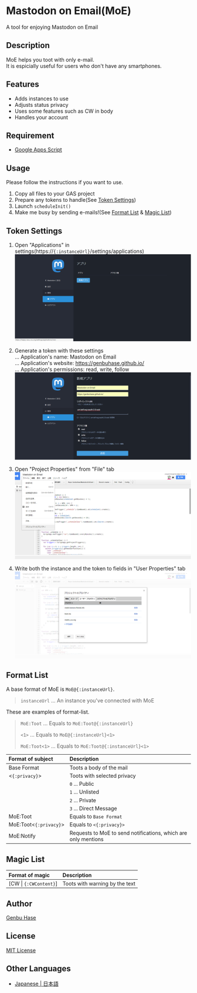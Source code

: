 # Mastodon on Email(MoE)
A tool for enjoying Mastodon on Email


## Description
MoE helps you toot with only e-mail.<br />
It is espicially useful for users who don't have any smartphones.


## Features
* Adds instances to use
* Adjusts status privacy
* Uses some features such as CW in body
* Handles your account


## Requirement
* [Google Apps Script](https://www.google.com/script/start/)


## Usage
Please follow the instructions if you want to use.
1.	Copy all files to your GAS project
2.	Prepare any tokens to handle(See [Token Settings](#token-settings))
3.	Launch `scheduleInit()`
4.	Make me busy by sending e-mails!(See [Format List](#format-list) & [Magic List](#magic-list))


## Token Settings
1.	Open "Applications" in settings(https://`{:instanceUrl}`/settings/applications)<br />
	![Where "Applications" is](images/001.png)

2.	Generate a token with these settings<br />
	... Application's name: Mastodon on Email<br />
	... Application's website: https://genbuhase.github.io/<br />
	... Application's permissions: read, write, follow<br />
	![How you'll set properties](images/002.png)

3.	Open "Project Properties" from "File" tab<br />
	![Where "Project Properties" is](images/003.png)

4.	Write both the instance and the token to fields in "User Properties" tab<br />
	![Where "User Properties" is](images/004.png)


## Format List
A base format of MoE is `MoE@{:instanceUrl}`.
> `instanceUrl` ... An instance you've connected with MoE

These are examples of format-list.
> `MoE:Toot` ... Equals to `MoE:Toot@{:instanceUrl}`
> 
> `<1>` ... Equals to `MoE@{:instanceUrl}<1>`
> 
> `MoE:Toot<1>` ... Equals to `MoE:Toot@{:instanceUrl}<1>`

| Format of subject | Description |
|:----------|:----------|
| Base Format | Toots a body of the mail |
| <`{:privacy}`> | Toots with selected privacy |
|| `0` ... Public |
|| `1` ... Unlisted |
|| `2` ... Private |
|| `3` ... Direct Message |
| MoE:Toot | Equals to `Base Format` |
| MoE:Toot<`{:privacy}`> | Equals to `<{:privacy}>` |
| MoE:Notify | Requests to MoE to send notifications, which are only mentions |


## Magic List
| Format of magic | Description |
|:----------|:----------|
| [CW \| `{:CWContent}`] | Toots with warning by the text |


## Author
[Genbu Hase](https://github.com/GenbuHase)


## License
[MIT License](https://github.com/GenbuHase/MastodonOnEmail/blob/master/LICENSE)


## Other Languages
* [Japanese | 日本語](https://github.com/GenbuHase/MastodonOnEmail/blob/master/README_ja.md)